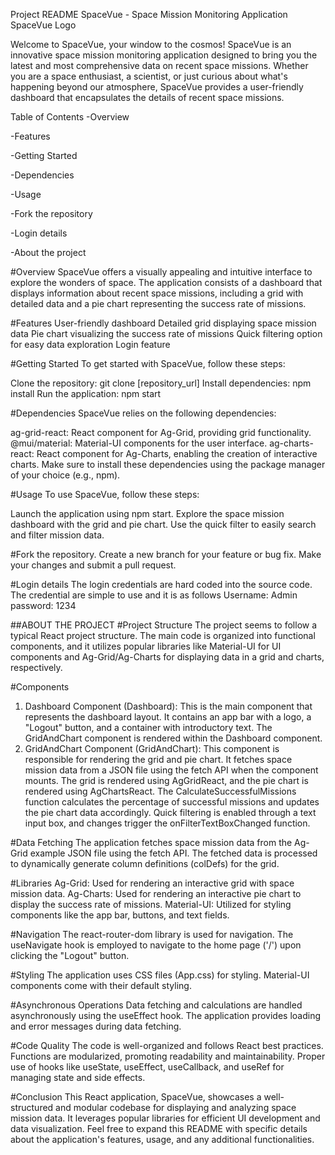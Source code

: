 Project README
SpaceVue - Space Mission Monitoring Application
SpaceVue Logo

Welcome to SpaceVue, your window to the cosmos! SpaceVue is an innovative space mission monitoring application designed to bring you the latest and most comprehensive data on recent space missions. Whether you are a space enthusiast, a scientist, or just curious about what's happening beyond our atmosphere, SpaceVue provides a user-friendly dashboard that encapsulates the details of recent space missions.

Table of Contents
-Overview

-Features

-Getting Started

-Dependencies

-Usage

-Fork the repository

-Login details

-About the project

#Overview
SpaceVue offers a visually appealing and intuitive interface to explore the wonders of space. The application consists of a dashboard that displays information about recent space missions, including a grid with detailed data and a pie chart representing the success rate of missions.

#Features
User-friendly dashboard
Detailed grid displaying space mission data
Pie chart visualizing the success rate of missions
Quick filtering option for easy data exploration
Login feature


#Getting Started
To get started with SpaceVue, follow these steps:

Clone the repository: git clone [repository_url]
Install dependencies: npm install
Run the application: npm start

#Dependencies
SpaceVue relies on the following dependencies:

ag-grid-react: React component for Ag-Grid, providing grid functionality.
@mui/material: Material-UI components for the user interface.
ag-charts-react: React component for Ag-Charts, enabling the creation of interactive charts.
Make sure to install these dependencies using the package manager of your choice (e.g., npm).

#Usage
To use SpaceVue, follow these steps:

Launch the application using npm start.
Explore the space mission dashboard with the grid and pie chart.
Use the quick filter to easily search and filter mission data.

#Fork the repository.
Create a new branch for your feature or bug fix.
Make your changes and submit a pull request.

#Login details
The login credentials are hard coded into the source code. The credential are simple to use and it is as follows
Username: Admin
password: 1234

##ABOUT THE PROJECT
#Project Structure
The project seems to follow a typical React project structure. The main code is organized into functional components, and it utilizes popular libraries like Material-UI for UI components and Ag-Grid/Ag-Charts for displaying data in a grid and charts, respectively.

#Components
1. Dashboard Component (Dashboard):
This is the main component that represents the dashboard layout.
It contains an app bar with a logo, a "Logout" button, and a container with introductory text.
The GridAndChart component is rendered within the Dashboard component.
2. GridAndChart Component (GridAndChart):
This component is responsible for rendering the grid and pie chart.
It fetches space mission data from a JSON file using the fetch API when the component mounts.
The grid is rendered using AgGridReact, and the pie chart is rendered using AgChartsReact.
The CalculateSuccessfulMissions function calculates the percentage of successful missions and updates the pie chart data accordingly.
Quick filtering is enabled through a text input box, and changes trigger the onFilterTextBoxChanged function.

#Data Fetching
The application fetches space mission data from the Ag-Grid example JSON file using the fetch API.
The fetched data is processed to dynamically generate column definitions (colDefs) for the grid.

#Libraries
Ag-Grid: Used for rendering an interactive grid with space mission data.
Ag-Charts: Used for rendering an interactive pie chart to display the success rate of missions.
Material-UI: Utilized for styling components like the app bar, buttons, and text fields.

#Navigation
The react-router-dom library is used for navigation. The useNavigate hook is employed to navigate to the home page ('/') upon clicking the "Logout" button.

#Styling
The application uses CSS files (App.css) for styling.
Material-UI components come with their default styling.

#Asynchronous Operations
Data fetching and calculations are handled asynchronously using the useEffect hook.
The application provides loading and error messages during data fetching.

#Code Quality
The code is well-organized and follows React best practices.
Functions are modularized, promoting readability and maintainability.
Proper use of hooks like useState, useEffect, useCallback, and useRef for managing state and side effects.


#Conclusion
This React application, SpaceVue, showcases a well-structured and modular codebase for displaying and analyzing space mission data. It leverages popular libraries for efficient UI development and data visualization. Feel free to expand this README with specific details about the application's features, usage, and any additional functionalities.


